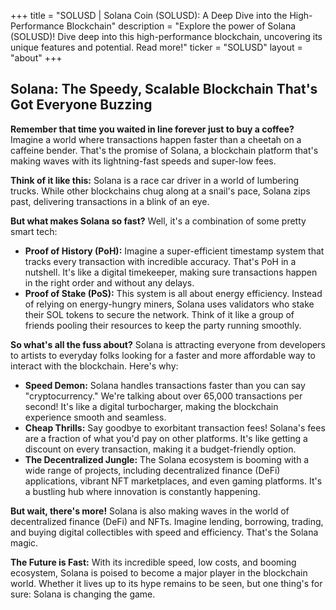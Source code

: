 +++
title = "SOLUSD |  Solana Coin (SOLUSD): A Deep Dive into the High-Performance Blockchain"
description = "Explore the power of Solana (SOLUSD)! Dive deep into this high-performance blockchain, uncovering its unique features and potential. Read more!"
ticker = "SOLUSD"
layout = "about"
+++

        


## Solana: The Speedy, Scalable Blockchain That's Got Everyone Buzzing 

**Remember that time you waited in line forever just to buy a coffee?** Imagine a world where transactions happen faster than a cheetah on a caffeine bender. That's the promise of Solana, a blockchain platform that's making waves with its lightning-fast speeds and super-low fees.

**Think of it like this:** Solana is a race car driver in a world of lumbering trucks.  While other blockchains chug along at a snail's pace, Solana zips past, delivering transactions in a blink of an eye. 

**But what makes Solana so fast?** Well, it's a combination of some pretty smart tech:

* **Proof of History (PoH):**  Imagine a super-efficient timestamp system that tracks every transaction with incredible accuracy. That's PoH in a nutshell. It's like a digital timekeeper, making sure transactions happen in the right order and without any delays.
* **Proof of Stake (PoS):** This system is all about energy efficiency. Instead of relying on energy-hungry miners, Solana uses validators who stake their SOL tokens to secure the network. Think of it like a group of friends pooling their resources to keep the party running smoothly.

**So what's all the fuss about?**  Solana is attracting everyone from developers to artists to everyday folks looking for a faster and more affordable way to interact with the blockchain. Here's why:

* **Speed Demon:** Solana handles transactions faster than you can say "cryptocurrency." We're talking about over 65,000 transactions per second! It's like a digital turbocharger, making the blockchain experience smooth and seamless.
* **Cheap Thrills:** Say goodbye to exorbitant transaction fees! Solana's fees are a fraction of what you'd pay on other platforms. It's like getting a discount on every transaction, making it a budget-friendly option.
* **The Decentralized Jungle:**  The Solana ecosystem is booming with a wide range of projects, including decentralized finance (DeFi) applications, vibrant NFT marketplaces, and even gaming platforms. It's a bustling hub where innovation is constantly happening. 

**But wait, there's more!**  Solana is also making waves in the world of decentralized finance (DeFi) and NFTs. Imagine lending, borrowing, trading, and buying digital collectibles with speed and efficiency. That's the Solana magic. 

**The Future is Fast:**  With its incredible speed, low costs, and booming ecosystem, Solana is poised to become a major player in the blockchain world. Whether it lives up to its hype remains to be seen, but one thing's for sure: Solana is changing the game. 

        